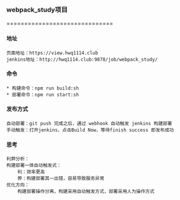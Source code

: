 ### webpack_study项目
==============================

#### 地址

    页面地址：https://view.hwq1114.club
    jenkins地址：http://hwq1114.club:9878/job/webpack_study/

#### 命令

    * 构建命令：npm run build:sh
    * 部署命令：npm run start:sh

#### 发布方式

    自动部署：git push 完成之后，通过 webhook 自动触发 jenkins 构建部署
    手动触发：打开jenkins，点击Build Now，等待finish success 即发布成功   

#### 思考

    利弊分析：
    构建部署一体自动触发式：
        利：效率更高
        弊：构建部署其一出错，容易导致服务异常
    优化方向：
        构建部署操作分离，构建采用自动触发方式，部署采用人为操作方式
